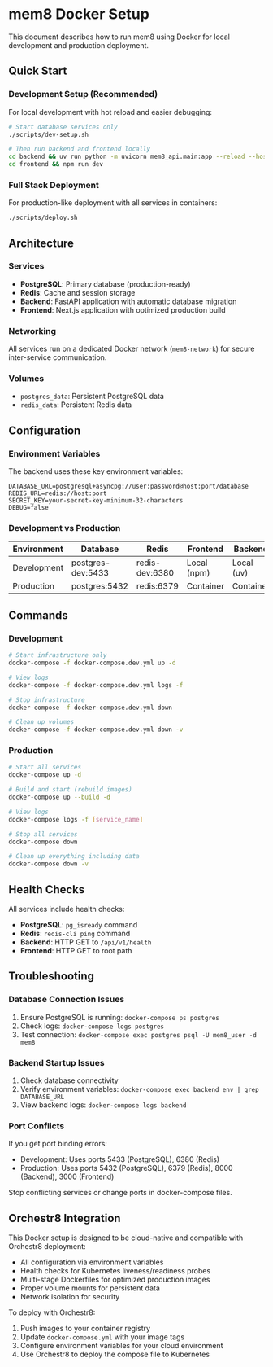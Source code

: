 # mem8 Docker Setup

This document describes how to run mem8 using Docker for local development and production deployment.

## Quick Start

### Development Setup (Recommended)

For local development with hot reload and easier debugging:

```bash
# Start database services only
./scripts/dev-setup.sh

# Then run backend and frontend locally
cd backend && uv run python -m uvicorn mem8_api.main:app --reload --host 127.0.0.1 --port 8000
cd frontend && npm run dev
```

### Full Stack Deployment

For production-like deployment with all services in containers:

```bash
./scripts/deploy.sh
```

## Architecture

### Services

- **PostgreSQL**: Primary database (production-ready)
- **Redis**: Cache and session storage
- **Backend**: FastAPI application with automatic database migration
- **Frontend**: Next.js application with optimized production build

### Networking

All services run on a dedicated Docker network (`mem8-network`) for secure inter-service communication.

### Volumes

- `postgres_data`: Persistent PostgreSQL data
- `redis_data`: Persistent Redis data

## Configuration

### Environment Variables

The backend uses these key environment variables:

```env
DATABASE_URL=postgresql+asyncpg://user:password@host:port/database
REDIS_URL=redis://host:port
SECRET_KEY=your-secret-key-minimum-32-characters
DEBUG=false
```

### Development vs Production

| Environment | Database | Redis | Frontend | Backend |
|-------------|----------|-------|----------|---------|
| Development | postgres-dev:5433 | redis-dev:6380 | Local (npm) | Local (uv) |
| Production | postgres:5432 | redis:6379 | Container | Container |

## Commands

### Development

```bash
# Start infrastructure only
docker-compose -f docker-compose.dev.yml up -d

# View logs
docker-compose -f docker-compose.dev.yml logs -f

# Stop infrastructure
docker-compose -f docker-compose.dev.yml down

# Clean up volumes
docker-compose -f docker-compose.dev.yml down -v
```

### Production

```bash
# Start all services
docker-compose up -d

# Build and start (rebuild images)
docker-compose up --build -d

# View logs
docker-compose logs -f [service_name]

# Stop all services
docker-compose down

# Clean up everything including data
docker-compose down -v
```

## Health Checks

All services include health checks:

- **PostgreSQL**: `pg_isready` command
- **Redis**: `redis-cli ping` command  
- **Backend**: HTTP GET to `/api/v1/health`
- **Frontend**: HTTP GET to root path

## Troubleshooting

### Database Connection Issues

1. Ensure PostgreSQL is running: `docker-compose ps postgres`
2. Check logs: `docker-compose logs postgres`
3. Test connection: `docker-compose exec postgres psql -U mem8_user -d mem8`

### Backend Startup Issues

1. Check database connectivity
2. Verify environment variables: `docker-compose exec backend env | grep DATABASE_URL`
3. View backend logs: `docker-compose logs backend`

### Port Conflicts

If you get port binding errors:

- Development: Uses ports 5433 (PostgreSQL), 6380 (Redis)
- Production: Uses ports 5432 (PostgreSQL), 6379 (Redis), 8000 (Backend), 3000 (Frontend)

Stop conflicting services or change ports in docker-compose files.

## Orchestr8 Integration

This Docker setup is designed to be cloud-native and compatible with Orchestr8 deployment:

- All configuration via environment variables
- Health checks for Kubernetes liveness/readiness probes
- Multi-stage Dockerfiles for optimized production images
- Proper volume mounts for persistent data
- Network isolation for security

To deploy with Orchestr8:

1. Push images to your container registry
2. Update `docker-compose.yml` with your image tags
3. Configure environment variables for your cloud environment
4. Use Orchestr8 to deploy the compose file to Kubernetes